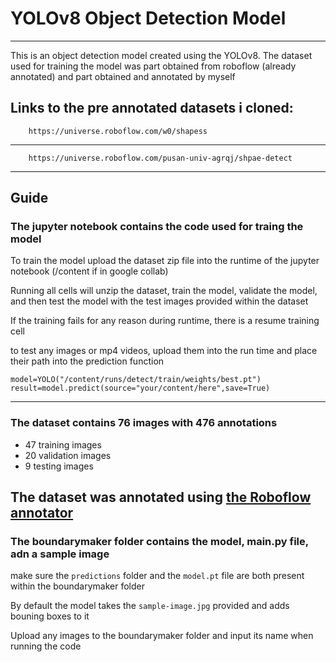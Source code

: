 # YOLOv8 Object Detection Model
_______________________________
This is an object detection model created using the YOLOv8.
The dataset used for training the model was part obtained from roboflow (already annotated) and part obtained and annotated by myself

Links to the pre annotated datasets i cloned:
----------
		https://universe.roboflow.com/w0/shapess
 ----
		https://universe.roboflow.com/pusan-univ-agrqj/shpae-detect

_______________________________________________


## Guide
### The jupyter notebook contains the code used for traing the model
To train the model upload the dataset zip file into the runtime of the jupyter notebook (/content if in google collab)

Running all cells will unzip the dataset, train the model, validate the model, and then test the model with the test images provided within the dataset

If the training fails for any reason during runtime, there is a resume training cell

to test any images or mp4 videos, upload them into the run time and place their path into the prediction function

	model=YOLO("/content/runs/detect/train/weights/best.pt")
	result=model.predict(source="your/content/here",save=True)
----------------------------------
### The dataset contains 76 images with 476 annotations

* 47 training images
* 20 validation images
* 9 testing images

The dataset was annotated using [the Roboflow annotator](https://roboflow.com/annotate)
---------------------------------


### The boundarymaker folder contains the model, main.py file, adn a sample image
make sure the `predictions` folder and the `model.pt` file are both present within the boundarymaker folder

By default the model takes the `sample-image.jpg` provided and adds bouning boxes to it

Upload any images to the boundarymaker folder and input its name when running the code
